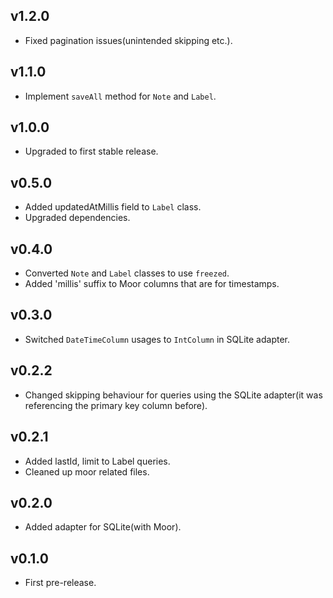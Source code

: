 ## v1.2.0
- Fixed pagination issues(unintended skipping etc.).

## v1.1.0
- Implement `saveAll` method for `Note` and `Label`.

## v1.0.0
- Upgraded to first stable release.

## v0.5.0
- Added updatedAtMillis field to `Label` class.
- Upgraded dependencies.

## v0.4.0
- Converted `Note` and `Label` classes to use `freezed`.
- Added 'millis' suffix to Moor columns that are for timestamps.

## v0.3.0
- Switched `DateTimeColumn` usages to `IntColumn` in SQLite adapter. 

## v0.2.2
- Changed skipping behaviour for queries using the SQLite adapter(it was referencing the primary key column before).

## v0.2.1
- Added lastId, limit to Label queries.
- Cleaned up moor related files.

## v0.2.0
- Added adapter for SQLite(with Moor).

## v0.1.0
- First pre-release.
